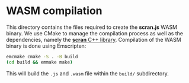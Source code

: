 # WASM compilation

This directory contains the files required to create the **scran.js** WASM binary.
We use CMake to manage the compilation process as well as the dependencies, namely the [**scran** C++ library](https://github.com/LTLA/libscran).
Compilation of the WASM binary is done using Emscripten:

```sh
emcmake cmake -S . -B build
(cd build && emmake make)
```

This will build the `.js` and `.wasm` file within the `build/` subdirectory.
